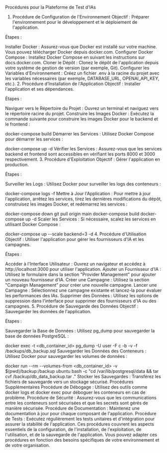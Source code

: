 Procédures pour la Plateforme de Test d'IAs
1. Procédure de Configuration de l'Environnement
Objectif : Préparer l'environnement pour le développement et le déploiement de l'application.

Étapes :

Installer Docker : Assurez-vous que Docker est installé sur votre machine. Vous pouvez télécharger Docker depuis docker.com.
Configurer Docker Compose : Installez Docker Compose en suivant les instructions sur docs.docker.com.
Cloner le Dépôt : Clonez le dépôt de l'application depuis votre système de gestion de version (par exemple, Git).
Configurer les Variables d'Environnement : Créez un fichier .env à la racine du projet avec les variables nécessaires (par exemple, DATABASE_URL, OPENAI_API_KEY, etc.).
2. Procédure d'Installation de l'Application
Objectif : Installer l'application et ses dépendances.

Étapes :

Naviguer vers le Répertoire du Projet : Ouvrez un terminal et naviguez vers le répertoire racine du projet.
Construire les Images Docker : Exécutez la commande suivante pour construire les images Docker pour le backend et le frontend :

docker-compose build
Démarrer les Services : Utilisez Docker Compose pour démarrer les services :

docker-compose up -d
Vérifier les Services : Assurez-vous que les services backend et frontend sont accessibles en vérifiant les ports 8000 et 3000 respectivement.
3. Procédure d'Exploitation
Objectif : Gérer l'application en production.

Étapes :

Surveiller les Logs : Utilisez Docker pour surveiller les logs des conteneurs :

docker-compose logs -f
Mettre à Jour l'Application : Pour mettre à jour l'application, arrêtez les services, tirez les dernières modifications du dépôt, construisez les images Docker, et redémarrez les services :

docker-compose down
git pull origin main
docker-compose build
docker-compose up -d
Scaler les Services : Si nécessaire, scalez les services en utilisant Docker Compose :

docker-compose up --scale backend=3 -d
4. Procédure d'Utilisation
Objectif : Utiliser l'application pour gérer les fournisseurs d'IA et les campagnes.

Étapes :

Accéder à l'Interface Utilisateur : Ouvrez un navigateur et accédez à http://localhost:3000 pour utiliser l'application.
Ajouter un Fournisseur d'IA : Utilisez le formulaire dans la section "Provider Management" pour ajouter un nouveau fournisseur d'IA.
Créer une Campagne : Utilisez la section "Campaign Management" pour créer une nouvelle campagne.
Lancer une Campagne : Sélectionnez une campagne existante et lancez-la pour évaluer les performances des IAs.
Supprimer des Données : Utilisez les options de suppression dans l'interface pour supprimer des fournisseurs d'IA ou des campagnes.
5. Procédure de Sauvegarde des Données
Objectif : Sauvegarder les données de l'application.

Étapes :

Sauvegarder la Base de Données : Utilisez pg_dump pour sauvegarder la base de données PostgreSQL :

docker exec -t <db_container_id> pg_dump -U user -F c -b -v -f /backups/db_backup.sql
Sauvegarder les Données des Conteneurs : Utilisez Docker pour sauvegarder les volumes de données :

docker run --rm --volumes-from <db_container_id> -v $(pwd)/backup:/backup ubuntu bash -c "cd /var/lib/postgresql/data && tar cvf /backup/db_data_backup.tar ."
Stocker les Sauvegardes : Transférez les fichiers de sauvegarde vers un stockage sécurisé.
Procédures Supplémentaires
Procédure de Débogage : Utilisez des outils comme docker logs et docker exec pour déboguer les conteneurs en cas de problème.
Procédure de Sécurité : Assurez-vous que les communications entre les conteneurs sont sécurisées et que les secrets sont gérés de manière sécurisée.
Procédure de Documentation : Maintenez une documentation à jour pour chaque composant de l'application.
Procédure de Tests : Exécutez régulièrement les tests unitaires et d'intégration pour assurer la stabilité de l'application.
Ces procédures couvrent les aspects essentiels de la configuration, de l'installation, de l'exploitation, de l'utilisation, et de la sauvegarde de l'application. Vous pouvez adapter ces procédures en fonction des besoins spécifiques de votre environnement et de votre organisation.